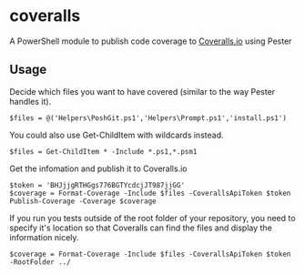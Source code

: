 # coveralls

A PowerShell module to publish code coverage to [Coveralls.io](https://coveralls.io) using Pester

## Usage

Decide which files you want to have covered (similar to the way Pester handles it).

    $files = @('Helpers\PoshGit.ps1','Helpers\Prompt.ps1','install.ps1')

You could also use Get-ChildItem with wildcards instead.

    $files = Get-ChildItem * -Include *.ps1,*.psm1

Get the infomation and publish it to Coveralls.io

    $token = 'BHJjjgRTHGgs776BGTYcdcjJT987jjGG'
    $coverage = Format-Coverage -Include $files -CoverallsApiToken $token
    Publish-Coverage -Coverage $coverage

If you run you tests outside of the root folder of your repository, you need to specify it's location so that Coveralls can find the files and display the information nicely.

    $coverage = Format-Coverage -Include $files -CoverallsApiToken $token -RootFolder ../